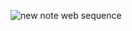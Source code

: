 ![new note web sequence](https://www.websequencediagrams.com/files/render?link=RUcrVpBEW0YTlqxcnnS5XXJdzCTHj9MelCBCoTVgxAblThgtizLb7KdZbzzAj9pe)